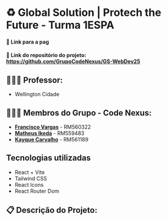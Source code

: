 # ♻️ Global Solution | Protech the Future - Turma 1ESPA

#### 🔗 Link para a pag
#### 🔗 Link do repositório do projeto: https://github.com/GrupoCodeNexus/GS-WebDev25

## 👨🏾‍🏫 Professor: 
- Wellington Cidade

## 👨🏽‍💻 Membros do Grupo - **Code Nexus**:
- [**Francisco Vargas**](https://github.com/Franciscov25) - RM560322
- [**Matheus Ikeda**](https://github.com/Matheus-Eiki) - RM559483
- [**Kayque Carvalho**](https://github.com/Kay-Carv) - RM561189

## Tecnologias utilizadas
- React + Vite
- Tailwind CSS
- React Icons
- React Router Dom

## 📋 Descrição do Projeto:
